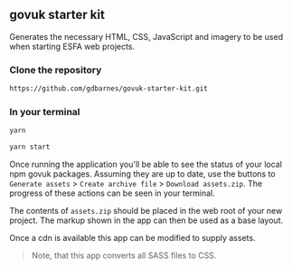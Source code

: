## govuk starter kit

Generates the necessary HTML, CSS, JavaScript and imagery to be used when starting ESFA web projects.

### Clone the repository

```sh
https://github.com/gdbarnes/govuk-starter-kit.git
```

### In your terminal

```sh
yarn
```

```sh
yarn start
```

Once running the application you'll be able to see the status of your local npm govuk packages. Assuming they are up to date, use the buttons to `Generate assets` > `Create archive file` > `Download assets.zip`. The progress of these actions can be seen in your terminal.

The contents of `assets.zip` should be placed in the web root of your new project. The markup shown in the app can then be used as a base layout.

Once a cdn is available this app can be modified to supply assets.

> Note, that this app converts all SASS files to CSS.

